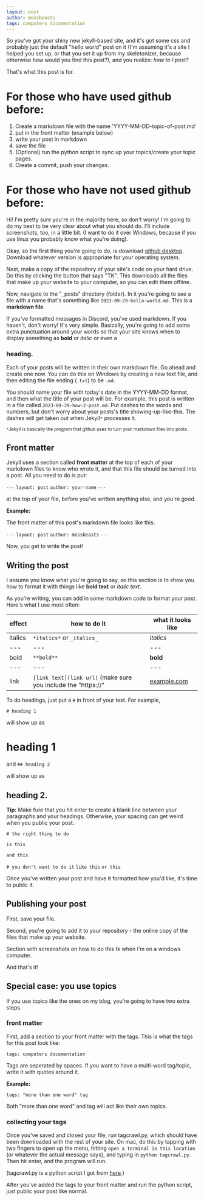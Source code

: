 ```yaml
---
layout: post
author: mossbeasts
tags: computers documentation
---
```

So you've got your shiny new jekyll-based site, and it's got some css and probably just the default "hello world" post on it (I'm assuming it's a site I helped you set up, or that you set it up from my skeletonizer, because otherwise how would you find this post?), and you realize: *how to I post?*

That's what this post is for.

# For those who have used github before:

1. Create a markdown file with the name 'YYYY-MM-DD-topic-of-post.md'
2. put in the front matter (example below)
3. write your post in markdown
4. save the file
5. (Optional) run the python script to sync up your topics/create your topic pages.
6. Create a commit, push your changes.

# For those who have **not** used github before:

Hi! I'm pretty sure you're in the majority here, so don't worry! I'm going to do my best to be very clear about what you should do. I'll include screenshots, too, in a little bit. (I want to do it over Windows, because if you use linux you probably know what you're doing). 

Okay, so the first thing you're going to do, is download [github desktop](desktop.github.com). Download whatever version is appropriate for your operating system.

Next, make a copy of the repository of your site's code on your hard drive. Do this by clicking the button that says "TK". This downloads all the files that make up your website to your computer, so you can edit them offline.

Now, navigate to the "`_`posts" directory (folder). In it you're going to see a file with a name that's something like `2023-09-29-hello-world.md`. This is a **markdown file**.

If you've formatted messages in Discord, you've used markdown. If you haven't, don't worry! It's very simple. Basically, you're going to add some extra punctuation around your words so that your site knows when to display something as **bold** or _italic_ or even a

### heading.

Each of your posts will be written in their own markdown file. Go ahead and create one now. You can do this on Windows by creating a new text file, and then editing the file ending (`.txt`) to be `.md`.

You should name your file with today's date in the YYYY-MM-DD format, and then what the title of your post will be. For example, this post is written in a file called `2023-09-29-how-2-post.md`. Put dashes to the words and numbers, but don't worry about your posts's title showing-up-like-this. The dashes will get taken out when Jekyll`*` processes it.

<small>`*`Jekyll is basically the program that github uses to turn your markdown files into posts.</small>

## Front matter

Jekyll uses a section called **front matter** at the top of each of your markdown files to know who wrote it, and that this file should be turned into a post. All you need to do is put:

`---`
`layout: post`
`author: your-name`
`---`

at the top of your file, before you've written anything else, and you're good. 

**Example:**

The front matter of this post's markdown file looks like this:

`---`
`layout: post`
`author: mossbeasts`
`---`

Now, you get to write the post!

## Writing the post


I assume you know what you're going to say, so this section is to show you how to format it with things like **bold text** or *italic text*.

As you're writing, you can add in some markdown code to format your post. Here's what I use most often:

| effect | how to do it | what it looks like
---|---|---
|italics|`*italics*` or `_italics_`|*italics*
---|---|---
bold|`**bold**`|**bold**
---|---|---
link|`[link text](link url)` (make sure you include the "https://"|[example.com](https://example.com)

To do headings, just put a `#` in front of your text. For example,

`# heading 1`

will show up as

# heading 1

and `## heading 2`

will show up as 

## heading 2.

**Tip:** Make fure that you hit enter to create a blank line between your paragraphs and your headings. Otherwise, your spacing can get weird when you public your post.

`# the right thing to do`

`is this`

`and this`

`# you don't want to do it`
`like this`
`or this`

Once you've written your post and have it formatted how you'd like, it's time to public it.

## Publishing your post

First, save your file.

Second, you're going to add it to your repository - the online copy of the files that make up your website.

Section with screenshots on how to do this tk when i'm on a windows computer.

And that's it!

## Special case: you use topics

If you use topics like the ones on my blog, you're going to have two extra steps. 

### front matter

First, add a section to your front matter with the tags. This is what the tags for this post look like:

`tags: computers documentation`

Tags are seperated by spaces. If you want to have a multi-word tag/topic, write it with quotes around it.

**Example:**

`tags: "more than one word" tag`

Both "more than one word" and tag will act like their own topics.

### collecting your tags

Once you've saved and closed your file, run tagcrawl.py, which should have been downloaded with the rest of your site. On mac, do this by tapping with two fingers to open up the menu, hitting `open a terminal in this location` (or whatever the actual message says), and typing in `python tagcrawl.py`. Then hit enter, and the program will run.

(tagcrawl.py is a python script I got from [here](tk).)

After you've added the tags to your front matter and run the python script, just public your post like normal.
